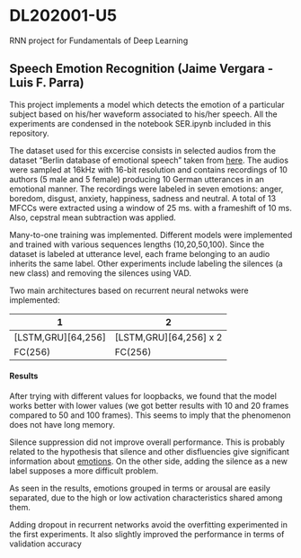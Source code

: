 # DL202001-U5
RNN project for Fundamentals of Deep Learning

## Speech Emotion Recognition (Jaime Vergara - Luis F. Parra)

This project implements a model which detects the emotion of a particular subject based on his/her waveform associated 
to his/her speech. All the experiments are condensed in the notebook SER.ipynb included in this repository.

The dataset used for this excercise consists in selected audios from the dataset “Berlin database of emotional speech” taken from [here](http://emodb.bilderbar.info/start.html). The audios were sampled at 16kHz with 16-bit resolution and contains recordings of 10 authors (5 male and 5 female) producing 10 German utterances in an emotional manner. The recordings were labeled in seven emotions: anger, boredom, disgust, anxiety, happiness, sadness and neutral. A total of 13 MFCCs were extracted using a window of 25 ms. with a frameshift of 10 ms. Also, cepstral mean subtraction 
was applied. 

Many-to-one training was implemented. Different models were implemented and trained with various sequences lengths (10,20,50,100). Since the dataset is labeled at utterance level, each frame belonging to  an audio inherits the same label. Other experiments include labeling the silences (a new class) and removing the silences using VAD. 

Two main architectures based on recurrent neural netwoks were implemented:

| 1 | 2 |
| --- | --- |
| [LSTM,GRU][64,256] | [LSTM,GRU][64,256] x 2 |
| FC(256)| FC(256)|

#### Results

After trying with different values for loopbacks, we found that the model works better with lower values (we got better results with 10 and 20 frames compared to 50 and 100 frames). This seems to imply that the phenomenon does not have long memory.

Silence suppression did not improve overall performance. This is probably related to the hypothesis that silence and other disfluencies give significant information about [emotions](https://researchmgt.monash.edu/ws/portalfiles/portal/262318392/257088422_oa.pdf). On the other side, adding the silence as a new label supposes a more difficult problem.

As seen in the results, emotions grouped in terms or arousal are easily separated, due to the high or low activation characteristics shared among them.

Adding dropout in recurrent networks avoid the overfitting experimented in the first experiments. It also slightly improved the performance in terms of validation accuracy
